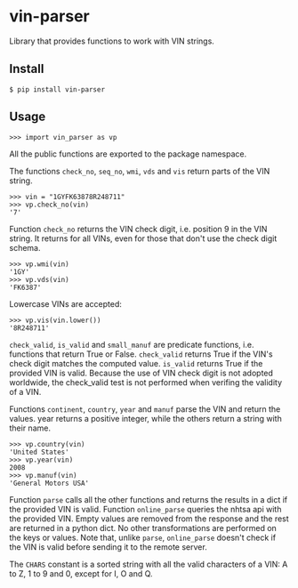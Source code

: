 # vin-parser
Library that provides functions to work with VIN strings.

## Install
`$ pip install vin-parser`

## Usage
`>>> import vin_parser as vp`
<!--
Example usage with some fakey VINS.
Show wmi, vds for lowercase VINS
-->

All the public functions are exported to the package namespace.

The functions `check_no`, `seq_no`, `wmi`, `vds` and `vis` return parts of the VIN string.
```python3
>>> vin = "1GYFK63878R248711"
>>> vp.check_no(vin)
'7'
```
Function `check_no` returns the VIN check digit, i.e. position 9 in the VIN string. It returns for all VINs, even for those that don't use the check digit schema.

```python3
>>> vp.wmi(vin)
'1GY'
>>> vp.vds(vin)
'FK6387'
```
Lowercase VINs are accepted:
```python3
>>> vp.vis(vin.lower())
'8R248711'
```

`check_valid`, `is_valid` and `small_manuf` are predicate functions, i.e. functions that return True or False.
`check_valid` returns True if the VIN's check digit matches the computed value.
`is_valid` returns True if the provided VIN is valid. Because the use of VIN check digit is not adopted worldwide, the check_valid test is not performed when verifing the validity of a VIN.

Functions `continent`, `country`, `year` and `manuf` parse the VIN and return the values. year returns a positive integer, while the others return a string with their name.
```python3
>>> vp.country(vin)
'United States'
>>> vp.year(vin)
2008
>>> vp.manuf(vin)
'General Motors USA'
```

Function `parse` calls all the other functions and returns the results in a dict if the provided VIN is valid.
Function `online_parse` queries the nhtsa api with the provided VIN. Empty values are removed from the response and the rest are returned in a python dict. No other transformations are performed on the keys or values.
Note that, unlike `parse`, `online_parse` doesn't check if the VIN is valid before sending it to the remote server.

The `CHARS` constant is a sorted string with all the valid characters of a VIN: A to Z, 1 to 9 and 0, except for I, O and Q.

